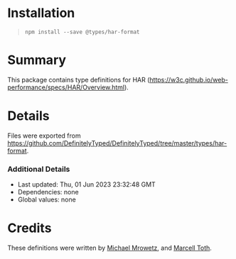 # Installation
> `npm install --save @types/har-format`

# Summary
This package contains type definitions for HAR (https://w3c.github.io/web-performance/specs/HAR/Overview.html).

# Details
Files were exported from https://github.com/DefinitelyTyped/DefinitelyTyped/tree/master/types/har-format.

### Additional Details
 * Last updated: Thu, 01 Jun 2023 23:32:48 GMT
 * Dependencies: none
 * Global values: none

# Credits
These definitions were written by [Michael Mrowetz](https://github.com/micmro), and [Marcell Toth](https://github.com/marcelltoth).
